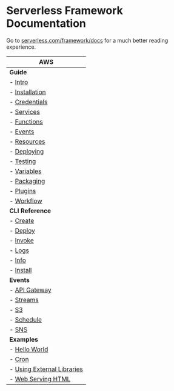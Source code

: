 <!--
title: Serverless Framework Documentation
menuText: Docs
layout: Doc
-->

# Serverless Framework Documentation

Go to [serverless.com/framework/docs](https://www.serverless.com/framework/docs) for a much better reading experience.

| AWS |
| ------------- |
| **Guide** |
|  - [Intro](./providers/aws/guide/intro.md) |
|  - [Installation](./providers/aws/guide/installation.md) |
|  - [Credentials](./providers/aws/guide/credentials.md) |
|  - [Services](./providers/aws/guide/services.md) |
|  - [Functions](./providers/aws/guide/functions.md) |
|  - [Events](./providers/aws/guide/events.md) |
|  - [Resources](./providers/aws/guide/resources.md) |
|  - [Deploying](./providers/aws/guide/deploying.md) |
|  - [Testing](./providers/aws/guide/testing.md) |
|  - [Variables](./providers/aws/guide/variables.md) |
|  - [Packaging](./providers/aws/guide/packaging.md) |
|  - [Plugins](./providers/aws/guide/plugins.md) |
|  - [Workflow](./providers/aws/guide/workflow.md) |
| **CLI Reference** |
|  - [Create](./providers/aws/cli-reference/create.md) |
|  - [Deploy](./providers/aws/cli-reference/deploy.md) |
|  - [Invoke](./providers/aws/cli-reference/invoke.md) |
|  - [Logs](./providers/aws/cli-reference/logs.md) |
|  - [Info](./providers/aws/cli-reference/info.md) |
|  - [Install](./providers/aws/cli-reference/install.md) |
| **Events** |
|  - [API Gateway](./providers/aws/events/apigateway.md) |
|  - [Streams](./providers/aws/events/streams.md) |
|  - [S3](./providers/aws/events/s3.md) |
|  - [Schedule](./providers/aws/events/schedule.md) |
|  - [SNS](./providers/aws/events/sns.md) |
| **Examples** |
|  - [Hello World](./providers/aws/examples/hello-world.md) |
|  - [Cron](./providers/aws/examples/cron.md) |
|  - [Using External Libraries](./providers/aws/examples/using-external-libraries.md) |
|  - [Web Serving HTML](./providers/aws/examples/web-serving-html.md) |